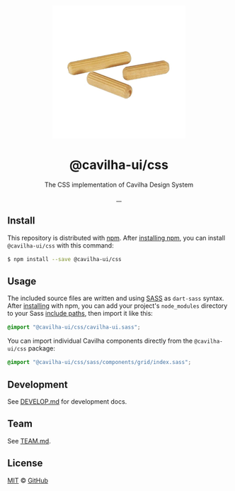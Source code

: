 <p align="center">
  <img width="300px" src="./static/logo.jpg">
</p>

<h1 align="center">@cavilha-ui/css</h1>

<p align="center">The CSS implementation of Cavilha Design System</p>

<p align="center">
  <a aria-label="npm package" href="https://www.npmjs.com/package/@madeiramadeira/cavilha">
    <img alt="" src="https://img.shields.io/npm/v/@cavilha-ui/css.svg">
  </a>
  <a aria-label="contributors graph" href="https://github.com/cavilha-ui/css/graphs/contributors">
    <img alt="" src="https://img.shields.io/github/contributors/cavilha-ui/css.svg">
  </a>
  <a aria-label="last commit" href="https://github.com/cavilha-ui/css/commits/master">
    <img alt="" src="https://img.shields.io/github/last-commit/cavilha-ui/css.svg">
  </a>
  <a aria-label="license" href="https://github.com/cavilha-ui/css/blob/master/LICENSE">
    <img alt="" src="https://img.shields.io/github/license/cavilha-ui/css.svg">
  </a>
</p>

## Install
This repository is distributed with [npm]. After [installing npm][install-npm], you can install `@cavilha-ui/css` with this command:

```sh
$ npm install --save @cavilha-ui/css
```

## Usage
The included source files are written and using [SASS] as `dart-sass` syntax. After [installing](#install) with npm, you can add your project's `node_modules` directory to your Sass [include paths](github.com/sass/dart-sass), then import it like this:

```scss
@import "@cavilha-ui/css/cavilha-ui.sass";
```

You can import individual Cavilha components directly from the `@cavilha-ui/css` package:

```scss
@import "@cavilha-ui/css/sass/components/grid/index.sass";
```

## Development

See [DEVELOP.md](./DEVELOP.md) for development docs.

## Team

See [TEAM.md](./TEAM.md).

## License

[MIT](./LICENSE) &copy; [GitHub](https://github.com/)


[install-npm]: https://docs.npmjs.com/getting-started/installing-node
[npm]: https://www.npmjs.com/
[cavilha]: https://www.npmjs.com/package/@cavilha-ui/css
[sass]: http://sass-lang.com/
